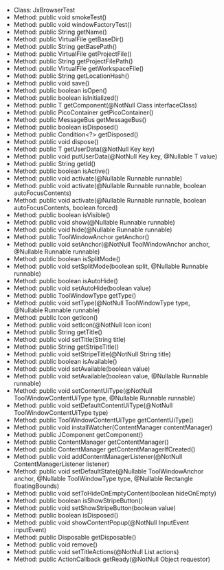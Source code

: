 + Class: JxBrowserTest
+ Method: public void smokeTest()
+ Method: public void windowFactoryTest()
+ Method: public String getName()
+ Method: public VirtualFile getBaseDir()
+ Method: public String getBasePath()
+ Method: public VirtualFile getProjectFile()
+ Method: public String getProjectFilePath()
+ Method: public VirtualFile getWorkspaceFile()
+ Method: public String getLocationHash()
+ Method: public void save()
+ Method: public boolean isOpen()
+ Method: public boolean isInitialized()
+ Method: public T getComponent(@NotNull Class<T> interfaceClass)
+ Method: public PicoContainer getPicoContainer()
+ Method: public MessageBus getMessageBus()
+ Method: public boolean isDisposed()
+ Method: public Condition<?> getDisposed()
+ Method: public void dispose()
+ Method: public T getUserData(@NotNull Key<T> key)
+ Method: public void putUserData(@NotNull Key<T> key, @Nullable T value)
+ Method: public String getId()
+ Method: public boolean isActive()
+ Method: public void activate(@Nullable Runnable runnable)
+ Method: public void activate(@Nullable Runnable runnable, boolean autoFocusContents)
+ Method: public void activate(@Nullable Runnable runnable, boolean autoFocusContents, boolean forced)
+ Method: public boolean isVisible()
+ Method: public void show(@Nullable Runnable runnable)
+ Method: public void hide(@Nullable Runnable runnable)
+ Method: public ToolWindowAnchor getAnchor()
+ Method: public void setAnchor(@NotNull ToolWindowAnchor anchor, @Nullable Runnable runnable)
+ Method: public boolean isSplitMode()
+ Method: public void setSplitMode(boolean split, @Nullable Runnable runnable)
+ Method: public boolean isAutoHide()
+ Method: public void setAutoHide(boolean value)
+ Method: public ToolWindowType getType()
+ Method: public void setType(@NotNull ToolWindowType type, @Nullable Runnable runnable)
+ Method: public Icon getIcon()
+ Method: public void setIcon(@NotNull Icon icon)
+ Method: public String getTitle()
+ Method: public void setTitle(String title)
+ Method: public String getStripeTitle()
+ Method: public void setStripeTitle(@NotNull String title)
+ Method: public boolean isAvailable()
+ Method: public void setAvailable(boolean value)
+ Method: public void setAvailable(boolean value, @Nullable Runnable runnable)
+ Method: public void setContentUiType(@NotNull ToolWindowContentUiType type, @Nullable Runnable runnable)
+ Method: public void setDefaultContentUiType(@NotNull ToolWindowContentUiType type)
+ Method: public ToolWindowContentUiType getContentUiType()
+ Method: public void installWatcher(ContentManager contentManager)
+ Method: public JComponent getComponent()
+ Method: public ContentManager getContentManager()
+ Method: public ContentManager getContentManagerIfCreated()
+ Method: public void addContentManagerListener(@NotNull ContentManagerListener listener)
+ Method: public void setDefaultState(@Nullable ToolWindowAnchor anchor, @Nullable ToolWindowType type, @Nullable Rectangle floatingBounds)
+ Method: public void setToHideOnEmptyContent(boolean hideOnEmpty)
+ Method: public boolean isShowStripeButton()
+ Method: public void setShowStripeButton(boolean value)
+ Method: public boolean isDisposed()
+ Method: public void showContentPopup(@NotNull InputEvent inputEvent)
+ Method: public Disposable getDisposable()
+ Method: public void remove()
+ Method: public void setTitleActions(@NotNull List<AnAction> actions)
+ Method: public ActionCallback getReady(@NotNull Object requestor)
